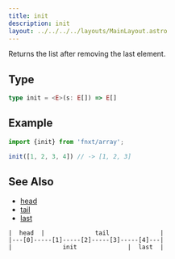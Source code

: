 ```yaml
---
title: init
description: init
layout: ../../../../layouts/MainLayout.astro
---
```

Returns the list after removing the last element.

## Type

```ts
type init = <E>(s: E[]) => E[]
```

## Example

```ts
import {init} from 'fnxt/array';

init([1, 2, 3, 4]) // -> [1, 2, 3]
```

## See Also

- [head](./head)
- [tail](./tail)
- [last](./last)

```
|  head  |              tail              |
|---[0]-----[1]-----[2]-----[3]-----[4]---|
|              init              |  last  |
```
